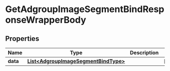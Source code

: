 

# GetAdgroupImageSegmentBindResponseWrapperBody


## Properties

Name | Type | Description | Notes
------------ | ------------- | ------------- | -------------
**data** | [**List&lt;AdgroupImageSegmentBindType&gt;**](AdgroupImageSegmentBindType.md) |  |  [optional]



